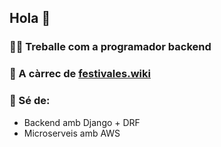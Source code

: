 ## Hola 👋

### 👨‍🔧 Treballe com a programador backend

###  🎫 A càrrec de [festivales.wiki](https://festivales.wiki)

### 🔧 Sé de:
 - Backend amb Django + DRF
 - Microserveis amb AWS


<!--
**EnriqueSoria/EnriqueSoria** is a ✨ _special_ ✨ repository because its `README.md` (this file) appears on your GitHub profile.

Here are some ideas to get you started:

- 🔭 I’m currently working on ...
- 🌱 I’m currently learning ...
- 👯 I’m looking to collaborate on ...
- 🤔 I’m looking for help with ...
- 💬 Ask me about ...
- 📫 How to reach me: ...
- 😄 Pronouns: ...
- ⚡ Fun fact: ...
-->
